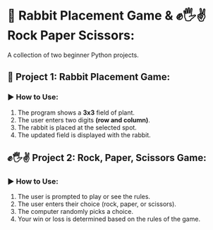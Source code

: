 # 🐇 Rabbit Placement Game & ✊🖐✌ Rock Paper Scissors:
A collection of two beginner Python projects.

## 🐇 Project 1: Rabbit Placement Game:

### ▶️ How to Use:
1. The program shows a **3x3** field of plant.
2. The user enters two digits **(row and column)**.
3. The rabbit is placed at the selected spot.
4. The updated field is displayed with the rabbit.

## ✊🖐✌ Project 2: Rock, Paper, Scissors Game:

### ▶️ How to Use:
1. The user is prompted to play or see the rules.
2. The user enters their choice (rock, paper, or scissors).
3. The computer randomly picks a choice.
4. Your win or loss is determined based on the rules of the game.
